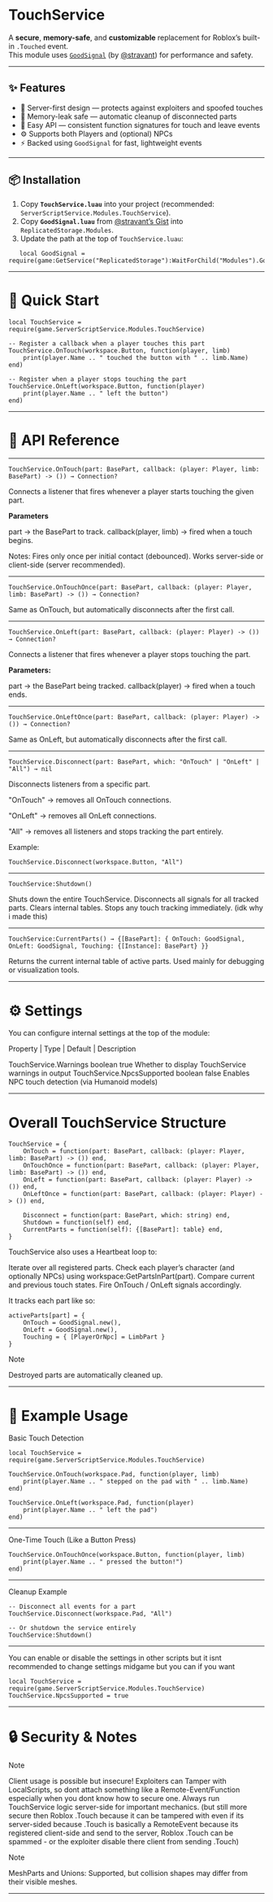 # TouchService

A **secure**, **memory-safe**, and **customizable** replacement for Roblox’s built-in `.Touched` event.  
This module uses [`GoodSignal`](https://devforum.roblox.com/t/lua-signal-class-comparison-optimal-goodsignal-class/1387063) (by [@stravant](https://github.com/stravant/)) for performance and safety.

---

## ✨ Features

- 🧠 Server-first design — protects against exploiters and spoofed touches  
- 🧼 Memory-leak safe — automatic cleanup of disconnected parts  
- 🧩 Easy API — consistent function signatures for touch and leave events  
- ⚙️ Supports both Players and (optional) NPCs  
- ⚡ Backed using `GoodSignal` for fast, lightweight events

---

## 📦 Installation

1. Copy **`TouchService.luau`** into your project (recommended: `ServerScriptService.Modules.TouchService`).
2. Copy **`GoodSignal.luau`** from [@stravant’s Gist](https://gist.githubusercontent.com/stravant/b75a322e0919d60dde8a0316d1f09d2f/raw/f6a8900676185457211ec25d22d681c20ee792cb/GoodSignal.lua) into `ReplicatedStorage.Modules`.
3. Update the path at the top of `TouchService.luau`:
```luau
   local GoodSignal = require(game:GetService("ReplicatedStorage"):WaitForChild("Modules").GoodSignal)
```
---

# 🚀 Quick Start

```Luau
local TouchService = require(game.ServerScriptService.Modules.TouchService)

-- Register a callback when a player touches this part
TouchService.OnTouch(workspace.Button, function(player, limb)
	print(player.Name .. " touched the button with " .. limb.Name)
end)

-- Register when a player stops touching the part
TouchService.OnLeft(workspace.Button, function(player)
	print(player.Name .. " left the button")
end)
```
---
# 🧩 API Reference
---
```luau
TouchService.OnTouch(part: BasePart, callback: (player: Player, limb: BasePart) -> ()) → Connection?
```
Connects a listener that fires whenever a player starts touching the given part.

**Parameters**

part -> the BasePart to track.
callback(player, limb) -> fired when a touch begins.

Notes:
Fires only once per initial contact (debounced).
Works server-side or client-side (server recommended).

---

```Luau
TouchService.OnTouchOnce(part: BasePart, callback: (player: Player, limb: BasePart) -> ()) → Connection?
```
Same as OnTouch, but automatically disconnects after the first call.

---
```Luau
TouchService.OnLeft(part: BasePart, callback: (player: Player) -> ()) → Connection?
```
Connects a listener that fires whenever a player stops touching the part.

**Parameters:**

part -> the BasePart being tracked.
callback(player) -> fired when a touch ends.

---
```Luau
TouchService.OnLeftOnce(part: BasePart, callback: (player: Player) -> ()) → Connection?
```
Same as OnLeft, but automatically disconnects after the first call.

---
```Luau
TouchService.Disconnect(part: BasePart, which: "OnTouch" | "OnLeft" | "All") → nil
```
Disconnects listeners from a specific part.

"OnTouch" -> removes all OnTouch connections.

"OnLeft" -> removes all OnLeft connections.

"All" -> removes all listeners and stops tracking the part entirely.

Example:
```Luau
TouchService.Disconnect(workspace.Button, "All")
```

---
```Luau
TouchService:Shutdown()
```
Shuts down the entire TouchService.
Disconnects all signals for all tracked parts.
Clears internal tables.
Stops any touch tracking immediately.
(idk why i made this)

---
```Luau
TouchService:CurrentParts() → {[BasePart]: { OnTouch: GoodSignal, OnLeft: GoodSignal, Touching: {[Instance]: BasePart} }}
```

Returns the current internal table of active parts.
Used mainly for debugging or visualization tools.

---

# ⚙️ Settings

You can configure internal settings at the top of the module:

Property | Type | Default | Description

TouchService.Warnings	boolean	true	Whether to display TouchService warnings in output
TouchService.NpcsSupported	boolean	false	Enables NPC touch detection (via Humanoid models)

---

# Overall TouchService Structure

```Luau
TouchService = {
	OnTouch = function(part: BasePart, callback: (player: Player, limb: BasePart) -> ()) end,
	OnTouchOnce = function(part: BasePart, callback: (player: Player, limb: BasePart) -> ()) end,
	OnLeft = function(part: BasePart, callback: (player: Player) -> ()) end,
	OnLeftOnce = function(part: BasePart, callback: (player: Player) -> ()) end,

	Disconnect = function(part: BasePart, which: string) end,
	Shutdown = function(self) end,
	CurrentParts = function(self): {[BasePart]: table} end,
}
```

TouchService also uses a Heartbeat loop to:

Iterate over all registered parts.
Check each player’s character (and optionally NPCs) using workspace:GetPartsInPart(part).
Compare current and previous touch states.
Fire OnTouch / OnLeft signals accordingly.

It tracks each part like so:

```Luau
activeParts[part] = {
	OnTouch = GoodSignal.new(),
	OnLeft = GoodSignal.new(),
	Touching = { [PlayerOrNpc] = LimbPart }
}
```
> [!note]
> Destroyed parts are automatically cleaned up.

---

# 🧱 Example Usage

Basic Touch Detection
```Luau
local TouchService = require(game.ServerScriptService.Modules.TouchService)

TouchService.OnTouch(workspace.Pad, function(player, limb)
	print(player.Name .. " stepped on the pad with " .. limb.Name)
end)

TouchService.OnLeft(workspace.Pad, function(player)
	print(player.Name .. " left the pad")
end)
```

---

One-Time Touch (Like a Button Press)
```Luau
TouchService.OnTouchOnce(workspace.Button, function(player, limb)
	print(player.Name .. " pressed the button!")
end)
```

---

Cleanup Example
```Luau
-- Disconnect all events for a part
TouchService.Disconnect(workspace.Pad, "All")

-- Or shutdown the service entirely
TouchService:Shutdown()
```

---

You can enable or disable the settings in other scripts
but it isnt recommended to change settings midgame
but you can if you want

```Luau
local TouchService = require(game.ServerScriptService.Modules.TouchService)
TouchService.NpcsSupported = true
```

---

# 🔒 Security & Notes

>[!note]
> Client usage is possible but insecure! Exploiters can Tamper with LocalScripts, so dont attach something like a Remote-Event/Function especially when you dont know how to secure one.
> Always run TouchService logic server-side for important mechanics.
> (but still more secure then Roblox .Touch because it can be tampered with even if its server-sided because .Touch is basically a RemoteEvent because its registered client-side and send to the server, Roblox .Touch can be spammed - or the exploiter disable there client from sending .Touch)

>[!note]
>MeshParts and Unions:
>Supported, but collision shapes may differ from their visible meshes.

---

